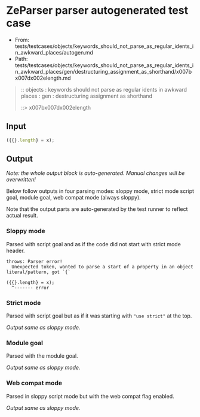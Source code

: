 # ZeParser parser autogenerated test case

- From: tests/testcases/objects/keywords_should_not_parse_as_regular_idents_in_awkward_places/autogen.md
- Path: tests/testcases/objects/keywords_should_not_parse_as_regular_idents_in_awkward_places/gen/destructuring_assignment_as_shorthand/x007bx007dx002elength.md

> :: objects : keywords should not parse as regular idents in awkward places : gen : destructuring assignment as shorthand
>
> ::> x007bx007dx002elength

## Input


`````js
({{}.length} = x);
`````

## Output

_Note: the whole output block is auto-generated. Manual changes will be overwritten!_

Below follow outputs in four parsing modes: sloppy mode, strict mode script goal, module goal, web compat mode (always sloppy).

Note that the output parts are auto-generated by the test runner to reflect actual result.

### Sloppy mode

Parsed with script goal and as if the code did not start with strict mode header.

`````
throws: Parser error!
  Unexpected token, wanted to parse a start of a property in an object literal/pattern, got `{`

({{}.length} = x);
  ^------- error
`````

### Strict mode

Parsed with script goal but as if it was starting with `"use strict"` at the top.

_Output same as sloppy mode._

### Module goal

Parsed with the module goal.

_Output same as sloppy mode._

### Web compat mode

Parsed in sloppy script mode but with the web compat flag enabled.

_Output same as sloppy mode._
